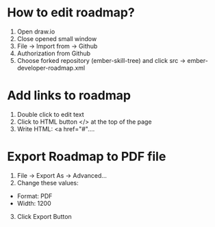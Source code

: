 # How to edit roadmap?
1. Open draw.io
2. Close opened small window
3. File -> Import from -> Github
4. Authorization from Github
5. Choose forked repository (ember-skill-tree) and click src -> ember-developer-roadmap.xml

# Add links to roadmap
1. Double click to edit text
2. Click to HTML button </> at the top of the page
3. Write HTML: <a href="#"....


# Export Roadmap to PDF file
1. File -> Export As -> Advanced...
2. Change these values:
 - Format: PDF
 - Width: 1200
3. Click Export Button
